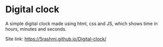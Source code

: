 # Digital clock
 A simple digital clock made using html, css and JS, which shows time in hours, minutes and seconds.

Site link: https://5rashmi.github.io/Digital-clock/

